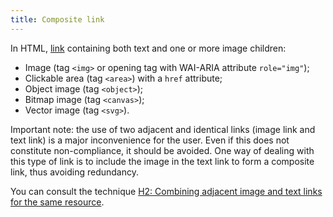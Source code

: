 ```yaml
---
title: Composite link
---
```


In HTML, [link](#link) containing both text and one or more image children:

- Image (tag `<img>` or opening tag with WAI-ARIA attribute `role="img"`);
- Clickable area (tag `<area>`) with a `href` attribute;
- Object image (tag `<object>`);
- Bitmap image (tag `<canvas>`);
- Vector image (tag `<svg>`).

Important note: the use of two adjacent and identical links (image link and text link) is a major inconvenience for the user. Even if this does not constitute non-compliance, it should be avoided. One way of dealing with this type of link is to include the image in the text link to form a composite link, thus avoiding redundancy.

You can consult the technique <span lang="en">[H2: Combining adjacent image and text links for the same resource](https://www.w3.org/WAI/WCAG21/Techniques/html/H2)</span>.
